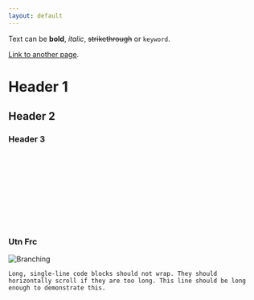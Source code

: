 ```yaml
---
layout: default
---
```


Text can be **bold**, _italic_, ~~strikethrough~~ or `keyword`.

[Link to another page](./another-page.html).

 

# Header 1

 

## Header 2

 

### Header 3

```js
 
 
 
 
 

```

```
 
 
 
 
```

 

 

### Utn Frc

![Branching](https://mobbyt.com/media/gallery/fc9e62695def29ccdb9eb3fed5b4c8c8/515391f9_2019-09-08-mobbyt.png)


 
```
Long, single-line code blocks should not wrap. They should horizontally scroll if they are too long. This line should be long enough to demonstrate this.
```

 
